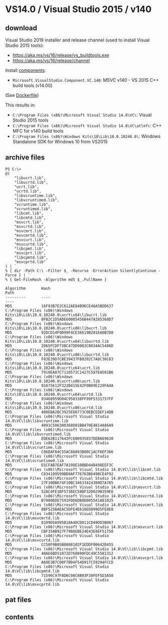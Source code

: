 # VS14.0 / Visual Studio 2015 / v140

## download

Visual Studio 2019 installer and release channel (used to install Visual Studio 2015 tools):
  - https://aka.ms/vs/16/release/vs_buildtools.exe
  - https://aka.ms/vs/16/release/channel

Install [components](https://docs.microsoft.com/en-us/visualstudio/install/workload-component-id-vs-build-tools?view=vs-2019):
  - `Microsoft.VisualStudio.Component.VC.140`: MSVC v140 - VS 2015 C++ build tools (v14.00)

(See [Dockerfile](../../Dockerfile))

This results in:
  - `C:\Program Files (x86)\Microsoft Visual Studio 14.0\VC\`: Visual Studio 2015 tools
  - `C:\Program Files (x86)\Microsoft Visual Studio 14.0\VC\atlmfc`: C++ MFC for v140 build tools
  - `C:\Program Files (x86)\Windows Kits\10\Lib\10.0.10240.0\`: Windows Standalone SDK for Windows 10 from VS2015


## archive files

```
PS C:\> 
@(
    "libucrt.lib",
    "libucrtd.lib",
    "ucrt.lib",
    "ucrtd.lib",
    "libvcruntime.lib",
    "libvcruntimed.lib",
    "vcruntime.lib",
    "vcruntimed.lib",
    "libcmt.lib",
    "libcmtd.lib",
    "msvcrt.lib",
    "msvcrtd.lib",
    "msvcmrt.lib",
    "msvcmrtd.lib",
    "msvcurt.lib",
    "msvcurtd.lib",
    "libcpmt.lib",
    "msvcprt.lib",
    "libcpmtd.lib",
    "msvcprtd.lib"
) | `
% { dir -Path C:\ -Filter $_ -Recurse -ErrorAction SilentlyContinue -Force } | `
% { Get-FileHash -Algorithm md5 $_.FullName }

Algorithm       Hash                                                                   Path
---------       ----                                                                   ----
MD5             16F93B7E2C612AE84B96CE46A5BDD637                                       C:\Program Files (x86)\Windows Kits\10\Lib\10.0.10240.0\ucrt\x64\libucrt.lib
MD5             0FB2C1D5ADE60005456B447A285368D7                                       C:\Program Files (x86)\Windows Kits\10\Lib\10.0.10240.0\ucrt\x86\libucrt.lib
MD5             92DCD14F9D99F4CE36619B201EA0B7D0                                       C:\Program Files (x86)\Windows Kits\10\Lib\10.0.10240.0\ucrt\x64\libucrtd.lib
MD5             2065FCDF73BC47DD90D3C8834AC5486D                                       C:\Program Files (x86)\Windows Kits\10\Lib\10.0.10240.0\ucrt\x86\libucrtd.lib
MD5             F83E39D7CBE39437FB0202C7A8C36C83                                       C:\Program Files (x86)\Windows Kits\10\Lib\10.0.10240.0\ucrt\x64\ucrt.lib
MD5             7910EA07C7110572C1427C587EA501B6                                       C:\Program Files (x86)\Windows Kits\10\Lib\10.0.10240.0\ucrt\x86\ucrt.lib
MD5             91675612F322B415E42F0B89E229FA4A                                       C:\Program Files (x86)\Windows Kits\10\Lib\10.0.10240.0\ucrt\x64\ucrtd.lib
MD5             93468959D04C958338FF99F5331757FF                                       C:\Program Files (x86)\Windows Kits\10\Lib\10.0.10240.0\ucrt\x86\ucrtd.lib
MD5             480EBA2BC3925E66773C0EBCEDEF14DB                                       C:\Program Files (x86)\Microsoft Visual Studio 14.0\VC\lib\libvcruntime.lib
MD5             4091C506300368D01BB470E4814A86A9                                       C:\Program Files (x86)\Microsoft Visual Studio 14.0\VC\lib\libvcruntimed.lib
MD5             EDE62B117642FC600935037DEB669630                                       C:\Program Files (x86)\Microsoft Visual Studio 14.0\VC\lib\vcruntime.lib
MD5             C86DAF84C55AC8A893B80C1ACF6EF366                                       C:\Program Files (x86)\Microsoft Visual Studio 14.0\VC\lib\vcruntimed.lib
MD5             D1CFAB7EAF7A198E10BBD44B498EEF3C                                       C:\Program Files (x86)\Microsoft Visual Studio 14.0\VC\lib\libcmt.lib
MD5             C834109599BD0AF776763B649BCE4F92                                       C:\Program Files (x86)\Microsoft Visual Studio 14.0\VC\lib\libcmtd.lib
MD5             27F10DB674F10BC34633424300D7A785                                       C:\Program Files (x86)\Microsoft Visual Studio 14.0\VC\lib\msvcrt.lib
MD5             52AC4FE1BF5736EC58BF32D029B359E6                                       C:\Program Files (x86)\Microsoft Visual Studio 14.0\VC\lib\msvcrtd.lib
MD5             B79806DE7591FDD6DB8D005541A81025                                       C:\Program Files (x86)\Microsoft Visual Studio 14.0\VC\lib\msvcmrt.lib
MD5             8BF525BAEAC5DFE4E618ED899D5FE8E0                                       C:\Program Files (x86)\Microsoft Visual Studio 14.0\VC\lib\msvcmrtd.lib
MD5             8109D5A995B18A4DCD011CD49DD3B067                                       C:\Program Files (x86)\Microsoft Visual Studio 14.0\VC\lib\msvcurt.lib
MD5             CBF35AB927F7908EBE24E43E8EF51750                                       C:\Program Files (x86)\Microsoft Visual Studio 14.0\VC\lib\msvcurtd.lib
MD5             CC50F9B05B0808102F1EDDF00642D455                                       C:\Program Files (x86)\Microsoft Visual Studio 14.0\VC\lib\libcpmt.lib
MD5             48AE6BD51072D760890FDC49C5581312                                       C:\Program Files (x86)\Microsoft Visual Studio 14.0\VC\lib\msvcprt.lib
MD5             A60E3B7C00F7B04F54D917C59294FCCD                                       C:\Program Files (x86)\Microsoft Visual Studio 14.0\VC\lib\libcpmtd.lib
MD5             71596C97F8D6C9AC8B03F30FEF5D3A50                                       C:\Program Files (x86)\Microsoft Visual Studio 14.0\VC\lib\msvcprtd.lib
```

## pat files

## contents